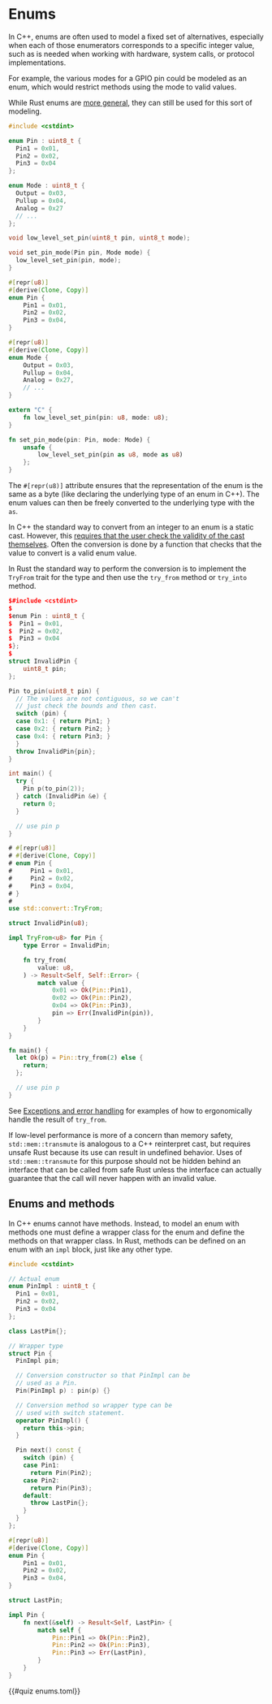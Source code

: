 # Enums

In C++, enums are often used to model a fixed set of alternatives, especially when
each of those enumerators corresponds to a specific integer value, such as is needed
when working with hardware, system calls, or protocol implementations.

For example, the various modes for a GPIO pin could be modeled as an enum, which
would restrict methods using the mode to valid values.

While Rust enums are [more general](/idioms/data_modeling/tagged_unions.md),
they can still be used for this sort of modeling.

<div class="comparison">

```cpp
#include <cstdint>

enum Pin : uint8_t {
  Pin1 = 0x01,
  Pin2 = 0x02,
  Pin3 = 0x04
};

enum Mode : uint8_t {
  Output = 0x03,
  Pullup = 0x04,
  Analog = 0x27
  // ...
};

void low_level_set_pin(uint8_t pin, uint8_t mode);

void set_pin_mode(Pin pin, Mode mode) {
  low_level_set_pin(pin, mode);
}
```

```rust
#[repr(u8)]
#[derive(Clone, Copy)]
enum Pin {
    Pin1 = 0x01,
    Pin2 = 0x02,
    Pin3 = 0x04,
}

#[repr(u8)]
#[derive(Clone, Copy)]
enum Mode {
    Output = 0x03,
    Pullup = 0x04,
    Analog = 0x27,
    // ...
}

extern "C" {
    fn low_level_set_pin(pin: u8, mode: u8);
}

fn set_pin_mode(pin: Pin, mode: Mode) {
    unsafe {
        low_level_set_pin(pin as u8, mode as u8)
    };
}
```

</div>

The `#[repr(u8)]` attribute ensures that the representation of the enum is the
same as a byte (like declaring the underlying type of an enum in C++). The enum
values can then be freely converted to the underlying type with the `as`.

In C++ the standard way to convert from an integer to an enum is a static cast.
However, this [requires that the user check the validity of the cast
themselves](https://eel.is/c++draft/expr.static.cast#10). Often the conversion
is done by a function that checks that the value to convert is a valid enum
value.

In Rust the standard way to perform the conversion is to implement the `TryFrom`
trait for the type and then use the `try_from` method or `try_into` method.

<div class="comparison">

```cpp
$#include <cstdint>
$
$enum Pin : uint8_t {
$  Pin1 = 0x01,
$  Pin2 = 0x02,
$  Pin3 = 0x04
$};
$
struct InvalidPin {
    uint8_t pin;
};

Pin to_pin(uint8_t pin) {
  // The values are not contiguous, so we can't
  // just check the bounds and then cast.
  switch (pin) {
  case 0x1: { return Pin1; }
  case 0x2: { return Pin2; }
  case 0x4: { return Pin3; }
  }
  throw InvalidPin{pin};
}

int main() {
  try {
    Pin p(to_pin(2));
  } catch (InvalidPin &e) {
    return 0;
  }

  // use pin p
}
```

```rust
# #[repr(u8)]
# #[derive(Clone, Copy)]
# enum Pin {
#     Pin1 = 0x01,
#     Pin2 = 0x02,
#     Pin3 = 0x04,
# }
#
use std::convert::TryFrom;

struct InvalidPin(u8);

impl TryFrom<u8> for Pin {
    type Error = InvalidPin;

    fn try_from(
        value: u8,
    ) -> Result<Self, Self::Error> {
        match value {
            0x01 => Ok(Pin::Pin1),
            0x02 => Ok(Pin::Pin2),
            0x04 => Ok(Pin::Pin3),
            pin => Err(InvalidPin(pin)),
        }
    }
}

fn main() {
  let Ok(p) = Pin::try_from(2) else {
    return;
  };

  // use pin p
}
```

</div>

See [Exceptions and error handling](/idioms/exceptions.md) for examples of how
to ergonomically handle the result of `try_from`.

If low-level performance is more of a concern than memory safety,
`std::mem::transmute` is analogous to a C++ reinterpret cast, but requires
unsafe Rust because its use can result in undefined behavior. Uses of
`std::mem::transmute` for this purpose should not be hidden behind an interface
that can be called from safe Rust unless the interface can actually guarantee
that the call will never happen with an invalid value.

## Enums and methods

In C++ enums cannot have methods. Instead, to model an enum with methods one
must define a wrapper class for the enum and define the methods on that wrapper
class. In Rust, methods can be defined on an enum with an `impl` block, just
like any other type.

<div class="comparison">

```cpp
#include <cstdint>

// Actual enum
enum PinImpl : uint8_t {
  Pin1 = 0x01,
  Pin2 = 0x02,
  Pin3 = 0x04
};

class LastPin{};

// Wrapper type
struct Pin {
  PinImpl pin;

  // Conversion constructor so that PinImpl can be
  // used as a Pin.
  Pin(PinImpl p) : pin(p) {}

  // Conversion method so wrapper type can be
  // used with switch statement.
  operator PinImpl() {
    return this->pin;
  }

  Pin next() const {
    switch (pin) {
    case Pin1:
      return Pin(Pin2);
    case Pin2:
      return Pin(Pin3);
    default:
      throw LastPin{};
    }
  }
};
```

```rust
#[repr(u8)]
#[derive(Clone, Copy)]
enum Pin {
    Pin1 = 0x01,
    Pin2 = 0x02,
    Pin3 = 0x04,
}

struct LastPin;

impl Pin {
    fn next(&self) -> Result<Self, LastPin> {
        match self {
            Pin::Pin1 => Ok(Pin::Pin2),
            Pin::Pin2 => Ok(Pin::Pin3),
            Pin::Pin3 => Err(LastPin),
        }
    }
}
```

</div>

{{#quiz enums.toml}}
